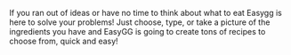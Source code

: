 If you ran out of ideas or have no time to think about what to eat Easygg is here to solve your problems! Just choose, type, or take a picture of the ingredients you have and EasyGG is going to create tons of recipes to choose from, quick and easy!
